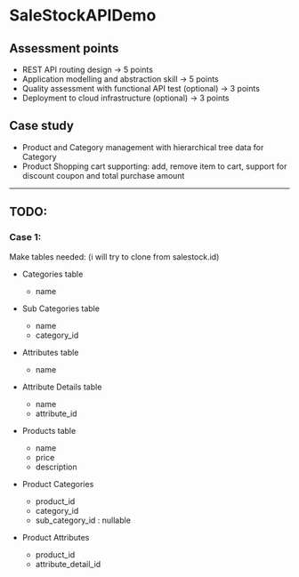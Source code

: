 # SaleStockAPIDemo

## Assessment points

* REST API routing design → 5 points
* Application modelling and abstraction skill → 5 points
* Quality assessment with functional API test (optional) → 3 points
* Deployment to cloud infrastructure (optional) → 3 points

## Case study

* Product and Category management with hierarchical tree data for Category
* Product Shopping cart supporting: add, remove item to cart, support for discount coupon and total purchase amount

---

## TODO:

### Case 1:

Make tables needed: (i will try to clone from salestock.id)

  * Categories table
    - name

  * Sub Categories table
    - name
    - category_id

  * Attributes table
    - name

  * Attribute Details table
    - name
    - attribute_id

  * Products table
    - name
    - price
    - description

  * Product Categories
    - product_id
    - category_id
    - sub_category_id : nullable

  * Product Attributes
    - product_id
    - attribute_detail_id


